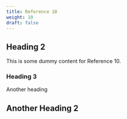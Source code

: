 ```yaml
---
title: Reference 10
weight: 10
draft: false
---
```


## Heading 2

This is some dummy content for Reference 10.

### Heading 3

Another heading

## Another Heading 2

